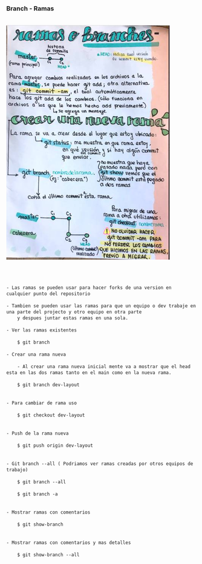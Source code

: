 
### Branch - Ramas

<br>

<img src="../img/git-branch.jpg">

<br><br>

    - Las ramas se pueden usar para hacer forks de una version en cualquier punto del repositorio

    - Tambien se pueden usar las ramas para que un equipo o dev trabaje en una parte del projecto y otro equipo en otra parte
        y despues juntar estas ramas en una sola.

    - Ver las ramas existentes

        $ git branch

    - Crear una rama nueva

        - Al crear una rama nueva inicial mente va a mostrar que el head esta en las dos ramas tanto en el main como en la nueva rama. 

        $ git branch dev-layout


    - Para cambiar de rama uso

        $ git checkout dev-layout


    - Push de la rama nueva

        $ git push origin dev-layout


    - Git branch --all ( Podriamos ver ramas creadas por otros equipos de trabajo)

        $ git branch --all

        $ git branch -a
        
    
    - Mostrar ramas con comentarios

        $ git show-branch


    - Mostrar ramas con comentarios y mas detalles

        $ git show-branch --all

